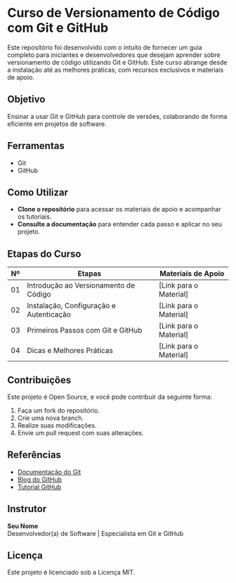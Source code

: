 # Curso de Versionamento de Código com Git e GitHub

Este repositório foi desenvolvido com o intuito de fornecer um guia completo para iniciantes e desenvolvedores que desejam aprender sobre versionamento de código utilizando Git e GitHub. Este curso abrange desde a instalação até as melhores práticas, com recursos exclusivos e materiais de apoio.

## Objetivo
Ensinar a usar Git e GitHub para controle de versões, colaborando de forma eficiente em projetos de software.

## Ferramentas
- Git
- GitHub

## Como Utilizar
- **Clone o repositório** para acessar os materiais de apoio e acompanhar os tutoriais.
- **Consulte a documentação** para entender cada passo e aplicar no seu projeto.

## Etapas do Curso

| Nº  | Etapas                           | Materiais de Apoio              |
| --- | --------------------------------- | ------------------------------- |
| 01  | Introdução ao Versionamento de Código | [Link para o Material]          |
| 02  | Instalação, Configuração e Autenticação | [Link para o Material]          |
| 03  | Primeiros Passos com Git e GitHub  | [Link para o Material]          |
| 04  | Dicas e Melhores Práticas        | [Link para o Material]          |

## Contribuições
Este projeto é Open Source, e você pode contribuir da seguinte forma:
1. Faça um fork do repositório.
2. Crie uma nova branch.
3. Realize suas modificações.
4. Envie um pull request com suas alterações.

## Referências
- [Documentação do Git](https://git-scm.com/doc)
- [Blog do GitHub](https://github.blog/)
- [Tutorial GitHub](https://docs.github.com/en/github)

## Instrutor
**Seu Nome**  
Desenvolvedor(a) de Software | Especialista em Git e GitHub

## Licença
Este projeto é licenciado sob a Licença MIT.
